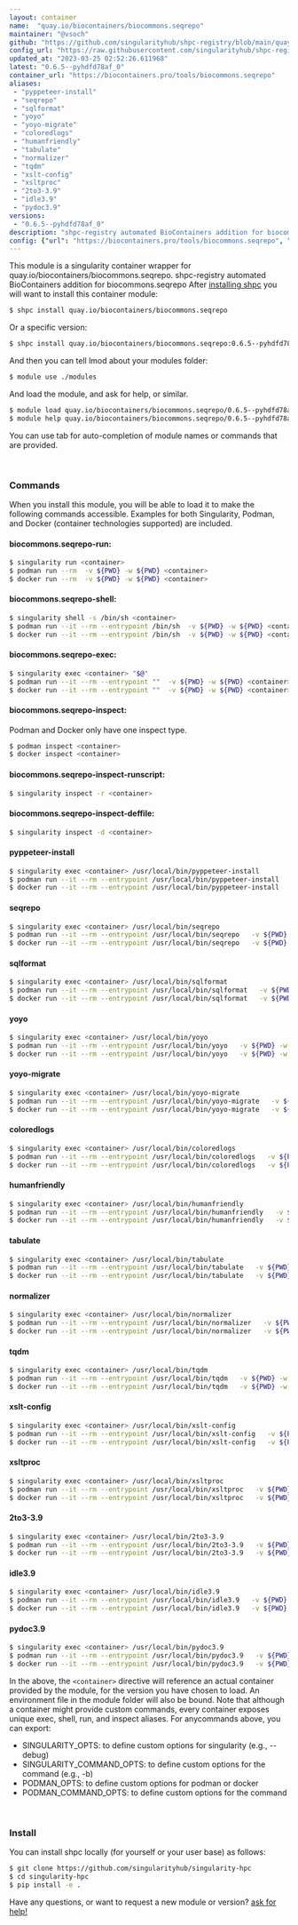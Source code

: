 ```yaml
---
layout: container
name:  "quay.io/biocontainers/biocommons.seqrepo"
maintainer: "@vsoch"
github: "https://github.com/singularityhub/shpc-registry/blob/main/quay.io/biocontainers/biocommons.seqrepo/container.yaml"
config_url: "https://raw.githubusercontent.com/singularityhub/shpc-registry/main/quay.io/biocontainers/biocommons.seqrepo/container.yaml"
updated_at: "2023-03-25 02:52:26.611968"
latest: "0.6.5--pyhdfd78af_0"
container_url: "https://biocontainers.pro/tools/biocommons.seqrepo"
aliases:
 - "pyppeteer-install"
 - "seqrepo"
 - "sqlformat"
 - "yoyo"
 - "yoyo-migrate"
 - "coloredlogs"
 - "humanfriendly"
 - "tabulate"
 - "normalizer"
 - "tqdm"
 - "xslt-config"
 - "xsltproc"
 - "2to3-3.9"
 - "idle3.9"
 - "pydoc3.9"
versions:
 - "0.6.5--pyhdfd78af_0"
description: "shpc-registry automated BioContainers addition for biocommons.seqrepo"
config: {"url": "https://biocontainers.pro/tools/biocommons.seqrepo", "maintainer": "@vsoch", "description": "shpc-registry automated BioContainers addition for biocommons.seqrepo", "latest": {"0.6.5--pyhdfd78af_0": "sha256:0d81c542e2264b4b8773759139a07a8bc824ff6755d4a813dc588604e70c1f6b"}, "tags": {"0.6.5--pyhdfd78af_0": "sha256:0d81c542e2264b4b8773759139a07a8bc824ff6755d4a813dc588604e70c1f6b"}, "docker": "quay.io/biocontainers/biocommons.seqrepo", "aliases": {"pyppeteer-install": "/usr/local/bin/pyppeteer-install", "seqrepo": "/usr/local/bin/seqrepo", "sqlformat": "/usr/local/bin/sqlformat", "yoyo": "/usr/local/bin/yoyo", "yoyo-migrate": "/usr/local/bin/yoyo-migrate", "coloredlogs": "/usr/local/bin/coloredlogs", "humanfriendly": "/usr/local/bin/humanfriendly", "tabulate": "/usr/local/bin/tabulate", "normalizer": "/usr/local/bin/normalizer", "tqdm": "/usr/local/bin/tqdm", "xslt-config": "/usr/local/bin/xslt-config", "xsltproc": "/usr/local/bin/xsltproc", "2to3-3.9": "/usr/local/bin/2to3-3.9", "idle3.9": "/usr/local/bin/idle3.9", "pydoc3.9": "/usr/local/bin/pydoc3.9"}}
---
```


This module is a singularity container wrapper for quay.io/biocontainers/biocommons.seqrepo.
shpc-registry automated BioContainers addition for biocommons.seqrepo
After [installing shpc](#install) you will want to install this container module:


```bash
$ shpc install quay.io/biocontainers/biocommons.seqrepo
```

Or a specific version:

```bash
$ shpc install quay.io/biocontainers/biocommons.seqrepo:0.6.5--pyhdfd78af_0
```

And then you can tell lmod about your modules folder:

```bash
$ module use ./modules
```

And load the module, and ask for help, or similar.

```bash
$ module load quay.io/biocontainers/biocommons.seqrepo/0.6.5--pyhdfd78af_0
$ module help quay.io/biocontainers/biocommons.seqrepo/0.6.5--pyhdfd78af_0
```

You can use tab for auto-completion of module names or commands that are provided.

<br>

### Commands

When you install this module, you will be able to load it to make the following commands accessible.
Examples for both Singularity, Podman, and Docker (container technologies supported) are included.

#### biocommons.seqrepo-run:

```bash
$ singularity run <container>
$ podman run --rm  -v ${PWD} -w ${PWD} <container>
$ docker run --rm  -v ${PWD} -w ${PWD} <container>
```

#### biocommons.seqrepo-shell:

```bash
$ singularity shell -s /bin/sh <container>
$ podman run --it --rm --entrypoint /bin/sh  -v ${PWD} -w ${PWD} <container>
$ docker run --it --rm --entrypoint /bin/sh  -v ${PWD} -w ${PWD} <container>
```

#### biocommons.seqrepo-exec:

```bash
$ singularity exec <container> "$@"
$ podman run --it --rm --entrypoint ""  -v ${PWD} -w ${PWD} <container> "$@"
$ docker run --it --rm --entrypoint ""  -v ${PWD} -w ${PWD} <container> "$@"
```

#### biocommons.seqrepo-inspect:

Podman and Docker only have one inspect type.

```bash
$ podman inspect <container>
$ docker inspect <container>
```

#### biocommons.seqrepo-inspect-runscript:

```bash
$ singularity inspect -r <container>
```

#### biocommons.seqrepo-inspect-deffile:

```bash
$ singularity inspect -d <container>
```


#### pyppeteer-install

```bash
$ singularity exec <container> /usr/local/bin/pyppeteer-install
$ podman run --it --rm --entrypoint /usr/local/bin/pyppeteer-install   -v ${PWD} -w ${PWD} <container> -c " $@"
$ docker run --it --rm --entrypoint /usr/local/bin/pyppeteer-install   -v ${PWD} -w ${PWD} <container> -c " $@"
```


#### seqrepo

```bash
$ singularity exec <container> /usr/local/bin/seqrepo
$ podman run --it --rm --entrypoint /usr/local/bin/seqrepo   -v ${PWD} -w ${PWD} <container> -c " $@"
$ docker run --it --rm --entrypoint /usr/local/bin/seqrepo   -v ${PWD} -w ${PWD} <container> -c " $@"
```


#### sqlformat

```bash
$ singularity exec <container> /usr/local/bin/sqlformat
$ podman run --it --rm --entrypoint /usr/local/bin/sqlformat   -v ${PWD} -w ${PWD} <container> -c " $@"
$ docker run --it --rm --entrypoint /usr/local/bin/sqlformat   -v ${PWD} -w ${PWD} <container> -c " $@"
```


#### yoyo

```bash
$ singularity exec <container> /usr/local/bin/yoyo
$ podman run --it --rm --entrypoint /usr/local/bin/yoyo   -v ${PWD} -w ${PWD} <container> -c " $@"
$ docker run --it --rm --entrypoint /usr/local/bin/yoyo   -v ${PWD} -w ${PWD} <container> -c " $@"
```


#### yoyo-migrate

```bash
$ singularity exec <container> /usr/local/bin/yoyo-migrate
$ podman run --it --rm --entrypoint /usr/local/bin/yoyo-migrate   -v ${PWD} -w ${PWD} <container> -c " $@"
$ docker run --it --rm --entrypoint /usr/local/bin/yoyo-migrate   -v ${PWD} -w ${PWD} <container> -c " $@"
```


#### coloredlogs

```bash
$ singularity exec <container> /usr/local/bin/coloredlogs
$ podman run --it --rm --entrypoint /usr/local/bin/coloredlogs   -v ${PWD} -w ${PWD} <container> -c " $@"
$ docker run --it --rm --entrypoint /usr/local/bin/coloredlogs   -v ${PWD} -w ${PWD} <container> -c " $@"
```


#### humanfriendly

```bash
$ singularity exec <container> /usr/local/bin/humanfriendly
$ podman run --it --rm --entrypoint /usr/local/bin/humanfriendly   -v ${PWD} -w ${PWD} <container> -c " $@"
$ docker run --it --rm --entrypoint /usr/local/bin/humanfriendly   -v ${PWD} -w ${PWD} <container> -c " $@"
```


#### tabulate

```bash
$ singularity exec <container> /usr/local/bin/tabulate
$ podman run --it --rm --entrypoint /usr/local/bin/tabulate   -v ${PWD} -w ${PWD} <container> -c " $@"
$ docker run --it --rm --entrypoint /usr/local/bin/tabulate   -v ${PWD} -w ${PWD} <container> -c " $@"
```


#### normalizer

```bash
$ singularity exec <container> /usr/local/bin/normalizer
$ podman run --it --rm --entrypoint /usr/local/bin/normalizer   -v ${PWD} -w ${PWD} <container> -c " $@"
$ docker run --it --rm --entrypoint /usr/local/bin/normalizer   -v ${PWD} -w ${PWD} <container> -c " $@"
```


#### tqdm

```bash
$ singularity exec <container> /usr/local/bin/tqdm
$ podman run --it --rm --entrypoint /usr/local/bin/tqdm   -v ${PWD} -w ${PWD} <container> -c " $@"
$ docker run --it --rm --entrypoint /usr/local/bin/tqdm   -v ${PWD} -w ${PWD} <container> -c " $@"
```


#### xslt-config

```bash
$ singularity exec <container> /usr/local/bin/xslt-config
$ podman run --it --rm --entrypoint /usr/local/bin/xslt-config   -v ${PWD} -w ${PWD} <container> -c " $@"
$ docker run --it --rm --entrypoint /usr/local/bin/xslt-config   -v ${PWD} -w ${PWD} <container> -c " $@"
```


#### xsltproc

```bash
$ singularity exec <container> /usr/local/bin/xsltproc
$ podman run --it --rm --entrypoint /usr/local/bin/xsltproc   -v ${PWD} -w ${PWD} <container> -c " $@"
$ docker run --it --rm --entrypoint /usr/local/bin/xsltproc   -v ${PWD} -w ${PWD} <container> -c " $@"
```


#### 2to3-3.9

```bash
$ singularity exec <container> /usr/local/bin/2to3-3.9
$ podman run --it --rm --entrypoint /usr/local/bin/2to3-3.9   -v ${PWD} -w ${PWD} <container> -c " $@"
$ docker run --it --rm --entrypoint /usr/local/bin/2to3-3.9   -v ${PWD} -w ${PWD} <container> -c " $@"
```


#### idle3.9

```bash
$ singularity exec <container> /usr/local/bin/idle3.9
$ podman run --it --rm --entrypoint /usr/local/bin/idle3.9   -v ${PWD} -w ${PWD} <container> -c " $@"
$ docker run --it --rm --entrypoint /usr/local/bin/idle3.9   -v ${PWD} -w ${PWD} <container> -c " $@"
```


#### pydoc3.9

```bash
$ singularity exec <container> /usr/local/bin/pydoc3.9
$ podman run --it --rm --entrypoint /usr/local/bin/pydoc3.9   -v ${PWD} -w ${PWD} <container> -c " $@"
$ docker run --it --rm --entrypoint /usr/local/bin/pydoc3.9   -v ${PWD} -w ${PWD} <container> -c " $@"
```



In the above, the `<container>` directive will reference an actual container provided
by the module, for the version you have chosen to load. An environment file in the
module folder will also be bound. Note that although a container
might provide custom commands, every container exposes unique exec, shell, run, and
inspect aliases. For anycommands above, you can export:

 - SINGULARITY_OPTS: to define custom options for singularity (e.g., --debug)
 - SINGULARITY_COMMAND_OPTS: to define custom options for the command (e.g., -b)
 - PODMAN_OPTS: to define custom options for podman or docker
 - PODMAN_COMMAND_OPTS: to define custom options for the command

<br>

### Install

You can install shpc locally (for yourself or your user base) as follows:

```bash
$ git clone https://github.com/singularityhub/singularity-hpc
$ cd singularity-hpc
$ pip install -e .
```

Have any questions, or want to request a new module or version? [ask for help!](https://github.com/singularityhub/singularity-hpc/issues)